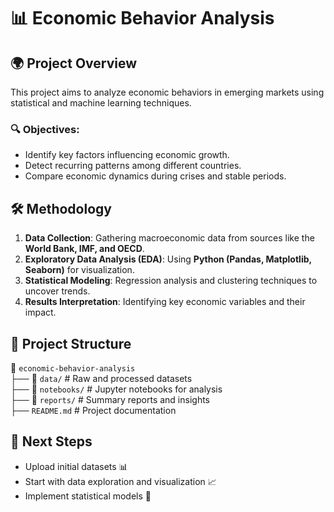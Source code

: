 # 📊 Economic Behavior Analysis

## 🌍 Project Overview
This project aims to analyze economic behaviors in emerging markets using statistical and machine learning techniques.

### 🔍 Objectives:
- Identify key factors influencing economic growth.
- Detect recurring patterns among different countries.
- Compare economic dynamics during crises and stable periods.

## 🛠️ Methodology
1. **Data Collection**: Gathering macroeconomic data from sources like the **World Bank, IMF, and OECD**.
2. **Exploratory Data Analysis (EDA)**: Using **Python (Pandas, Matplotlib, Seaborn)** for visualization.
3. **Statistical Modeling**: Regression analysis and clustering techniques to uncover trends.
4. **Results Interpretation**: Identifying key economic variables and their impact.

## 📁 Project Structure  
📂 `economic-behavior-analysis`  
├── 📁 `data/`                  # Raw and processed datasets  
├── 📁 `notebooks/`             # Jupyter notebooks for analysis  
├── 📁 `reports/`               # Summary reports and insights  
├── `README.md`                 # Project documentation

## 🚀 Next Steps
- Upload initial datasets 📊  
- Start with data exploration and visualization 📈  
- Implement statistical models 🔢  
